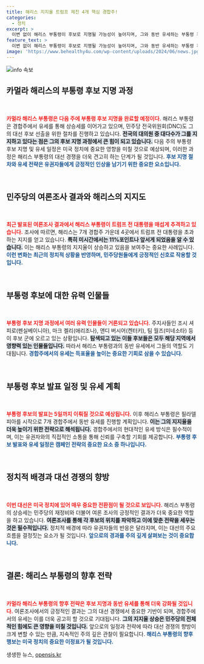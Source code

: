 ```yaml
---
title: 해리스 지지율 트럼프 제친 4개 핵심 경합주!
categories:
  - 정치
excerpt: >
  이변 없이 해리스 부통령이 후보로 지명될 가능성이 높아지며, 그와 동반 유세하는 부통령 후보가 주목받고 있습니다. 경합주 여론조사에서 해리스가 트럼프를 근소하게 앞서며, 필라델피아에서 시작되는 유세가 큰 변화를 예고합니다!
feature_text: >
  이변 없이 해리스 부통령이 후보로 지명될 가능성이 높아지며, 그와 동반 유세하는 부통령 후보가 주목받고 있습니다. 경합주 여론조사에서 해리스가 트럼프를 근소하게 앞서며, 필라델피아에서 시작되는 유세가 큰 변화를 예고합니다!
image: 'https://www.behealthy4u.com/wp-content/uploads/2024/06/news.jpg'
---
```


<p><img src="https://www.behealthy4u.com/wp-content/uploads/2024/06/news.jpg" alt="info 속보" /></p>

<h2 data-ke-size="size26">카멀라 해리스의 부통령 후보 지명 과정</h2>

<p data-ke-size="size16">&nbsp;</p>

<p><b><span style="color: #ee2323;">카멀라 해리스 부통령은 다음 주에 부통령 후보 지명을 완료할 예정이다.</span></b> 해리스 부통령은 경합주에서 유세를 통해 상승세를 이어가고 있으며, 민주당 전국위원회(DNC)도 그의 대선 후보 선출을 위한 절차를 진행하고 있습니다. <b><span style="background-color: #21538527;">전국의 대의원 중 대다수가 그를 지지하고 있다는 점은 그의 후보 지명 과정에서 큰 힘이 되고 있습니다.</span></b> 다음 주의 부통령 후보 지명 및 유세 일정은 미국 정치에 중요한 영향을 미칠 것으로 예상되며, 이러한 과정은 해리스 부통령의 대선 경쟁을 더욱 견고히 하는 단계가 될 것입니다. <b><span style="color: #1a5490;">후보 지명 절차와 유세 전략은 유권자들에게 긍정적인 인상을 남기기 위한 중요한 요소입니다.</span></b></p>

<p data-ke-size="size16">&nbsp;</p>

<h2 data-ke-size="size26">민주당의 여론조사 결과와 해리스의 지지도</h2>

<p data-ke-size="size16">&nbsp;</p>

<p><b><span style="color: #ee2323;">최근 발표된 여론조사 결과에서 해리스 부통령이 트럼프 전 대통령을 매섭게 추격하고 있습니다.</span></b> 조사에 따르면, 해리스는 7개 경합주 가운데 4곳에서 트럼프 전 대통령을 초과하는 지지를 얻고 있습니다. <b><span style="background-color: #21538527;">특히 미시간에서는 11%포인트나 앞서게 되었음을 알 수 있습니다.</span></b> 이는 해리스 부통령의 지지율이 상승하고 있음을 보여주는 중요한 사례입니다. <b><span style="color: #1a5490;">이런 변화는 최근의 정치적 상황을 반영하며, 민주당원들에게 긍정적인 신호로 작용할 것입니다.</span></b></p>

<p data-ke-size="size16">&nbsp;</p>

<h2 data-ke-size="size26">부통령 후보에 대한 유력 인물들</h2>

<p data-ke-size="size16">&nbsp;</p>

<p><b><span style="color: #ee2323;">부통령 후보 지명 과정에서 여러 유력 인물들이 거론되고 있습니다.</span></b> 주지사들인 조시 셔피로(펜실베이니아), 마크 켈리(애리조나), 앤디 버시어(켄터키), 팀 월즈(미네소타) 등이 후보 군에 오르고 있는 상황입니다. <b><span style="background-color: #21538527;">탐색되고 있는 이들 후보들은 모두 해당 지역에서 영향력 있는 인물들입니다.</span></b> 따라서 해리스 부통령과의 동반 유세에서 그들의 역할도 기대됩니다. <b><span style="color: #1a5490;">경합주에서의 유세는 득표율을 높이는 중요한 기회로 삼을 수 있습니다.</span></b></p>

<p data-ke-size="size16">&nbsp;</p>

<h2 data-ke-size="size26">부통령 후보 발표 일정 및 유세 계획</h2>

<p data-ke-size="size16">&nbsp;</p>

<p><b><span style="color: #ee2323;">부통령 후보의 발표는 5일까지 이뤄질 것으로 예상됩니다.</span></b> 이후 해리스 부통령은 필라델피아를 시작으로 7개 경합주에서 동반 유세를 진행할 계획입니다. <b><span style="background-color: #21538527;">이는 그의 지지율을 더욱 높이기 위한 전략으로 해석됩니다.</span></b> 경합주에서의 현대적인 유세 방식은 필수적이며, 이는 유권자와의 직접적인 소통을 통해 신뢰를 구축할 기회를 제공합니다. <b><span style="color: #1a5490;">부통령 후보 발표와 유세 일정은 캠페인 전략의 중요한 요소 중 하나입니다.</span></b></p>

<p data-ke-size="size16">&nbsp;</p>

<h2 data-ke-size="size26">정치적 배경과 대선 경쟁의 향방</h2>

<p data-ke-size="size16">&nbsp;</p>

<p><b><span style="color: #ee2323;">이번 대선은 미국 정치에 있어 매우 중요한 전환점이 될 것으로 보입니다.</span></b> 해리스 부통령의 상승세는 민주당의 재정비와 더불어 여론 조사의 긍정적인 결과가 더욱 중요한 역할을 하고 있습니다. <b><span style="background-color: #21538527;">여론조사를 통해 각 후보의 위치를 파악하고 이에 맞춘 전략을 세우는 것은 필수적입니다.</span></b> 정치적 배경에 따라 유권자들의 반응은 달라지며, 이는 대선의 주요 흐름을 결정짓는 요소가 될 것입니다. <b><span style="color: #1a5490;">앞으로의 경과를 주의 깊게 살펴보는 것이 중요합니다.</span></b></p>

<p data-ke-size="size16">&nbsp;</p>

<h2 data-ke-size="size26">결론: 해리스 부통령의 향후 전략</h2>

<p data-ke-size="size16">&nbsp;</p>

<p><b><span style="color: #ee2323;">카멀라 해리스 부통령의 향후 전략은 후보 지명과 동반 유세를 통해 더욱 강화될 것입니다.</span></b> 여론조사에서의 긍정적인 결과는 그의 대선 경쟁에서 중요한 기반이 되며, 경합주에서의 유세는 이를 더욱 공고히 할 것으로 기대됩니다. <b><span style="background-color: #21538527;">그의 지지율 상승은 민주당의 전체적인 힘에도 큰 영향을 미칠 것입니다.</span></b> 앞으로의 일정과 전략에 따라 대선 경쟁의 향방이 크게 변할 수 있는 만큼, 지속적인 주의 깊은 관찰이 필요합니다. <b><span style="color: #1a5490;">해리스 부통령의 향후 행보는 미국 정치의 중요한 이정표가 될 것입니다.</span></b></p>
생생한 뉴스, <a href="https://opensis.kr" rel="dofollow">opensis.kr</a>


